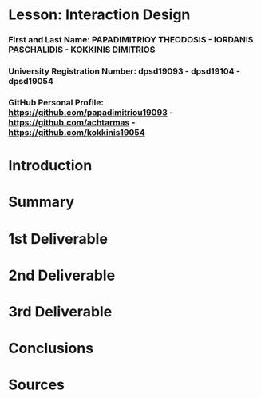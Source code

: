# Lesson: Interaction Design

### First and Last Name: PAPADIMITRIOY THEODOSIS - IORDANIS PASCHALIDIS - KOKKINIS DIMITRIOS
### University Registration Number: dpsd19093 - dpsd19104 - dpsd19054
### GitHub Personal Profile: https://github.com/papadimitriou19093 - https://github.com/achtarmas - https://github.com/kokkinis19054

# Introduction

# Summary


# 1st Deliverable


# 2nd Deliverable


# 3rd Deliverable 


# Conclusions


# Sources
